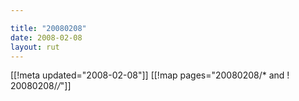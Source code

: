 ```yaml
---

title: "20080208"
date: 2008-02-08
layout: rut
---
```


[[!meta updated="2008-02-08"]]
[[!map pages="20080208/* and ! 20080208/*/*"]]

